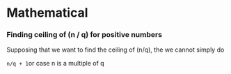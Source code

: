 # Mathematical

### Finding ceiling of (n / q) for positive numbers

Supposing that we want to find the ceiling of (n/q), the we cannot simply do&#x20;

`n/q + 1`or case n is a multiple of q
